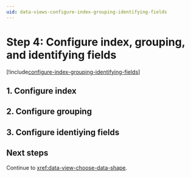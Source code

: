 ```yaml
---
uid: data-views-configure-index-grouping-identifying-fields
---
```


# Step 4: Configure index, grouping, and identifying fields

[!include[configure-index-grouping-identifying-fields](_includes/configure-index-grouping-identifying-fields.md)]

## 1. Configure index

## 2. Configure grouping

## 3. Configure identiying fields

## Next steps

Continue to <xref:data-view-choose-data-shape>.